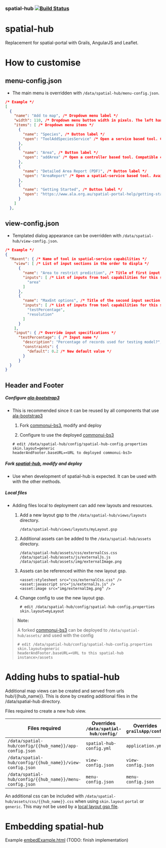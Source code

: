 ###  spatial-hub  [![Build Status](https://travis-ci.org/AtlasOfLivingAustralia/spatial-hub.svg?branch=master)](https://travis-ci.org/AtlasOfLivingAustralia/spatial-hub)

# spatial-hub
Replacement for spatial-portal with Grails, AngularJS and Leaflet.

# How to customise
## menu-config.json
* The main menu is overridden with `/data/spatial-hub/menu-config.json`.

```json
/* Example */
[
  {
    "name": "Add to map", /* Dropdown menu label */
    "width": 110, /* Dropdown menu button width in pixels. The left hand panel is a fixed width. */
    "items": [ /* Dropdown menu items */
      {
        "name": "Species", /* Button label */
        "open": "ToolAddSpeciesService" /* Open a service based tool. Compatible services are found in grails-app/assets/javascripts/spApp/services/tool*Service.js
      },
      {
        "name": "Area", /* Button label */
        "open": "addArea" /* Open a controller based tool. Compatible controllers are found in grails-app/assets/javascripts/spApp/controller/*Ctrl.js
      },
      {
        "name": "Detailed Area Report (PDF)", /* Button label */
        "open": "AreaReport" /* Open a spatial-service based tool. Available tools are found in spatial-service /admin/capabilities. 
      },
      {
        "name": "Getting Started", /* Button label */
        "open": "https://www.ala.org.au/spatial-portal-help/getting-started" /* Open a https:// or http:// url */
      }
    ]
  },
```

## view-config.json
* Templated dialog appearance can be overridden with `/data/spatial-hub/view-config.json`.

```json
/* Example */
{
  "Maxent": { /* Name of tool in spatial-service capabilities */
    "view": [ /* List of input sections in the order to displa */
      {
        "name": "Area to restrict prediction", /* Title of first input section */ 
        "inputs": [ /* List of inputs from tool capabilities for this section */ 
          "area"
        ]
      },
      {
        "name": "MaxEnt options", /* Title of the second input section */
        "inputs": [ /* List of inputs from tool capabilities for this section */
          "testPercentage",
          "resolution"
        ]
      }
    ],
    "input": { /* Override input specifications */
      "testPercentage": { /* Input name */
        "description": "Percentage of records used for testing model?", /* new description */
        "constraints": {
          "default": 0.2 /* New default value */
        }
      }
  }
}
``` 

## Header and Footer

##### Configure [ala-bootstrap3](https://github.com/AtlasOfLivingAustralia/ala-bootstrap3)
* This is recommended since it can be reused by all components that use [ala-bootstrap3](https://github.com/AtlasOfLivingAustralia/ala-bootstrap3)

    1. Fork [commonui-bs3](https://github.com/AtlasOfLivingAustralia/commonui-bs3), modify and deploy

    1. Configure to use the deployed [commonui-bs3](https://github.com/AtlasOfLivingAustralia/commonui-bs3)
    ```
    # edit /data/spatial-hub/config/spatial-hub-config.properties
    skin.layout=generic
    headerAndFooter.baseURL=<URL to deployed commonui-bs3>
    ```

##### Fork [spatial-hub](https://github.com/AtlasOfLivingAustralia/spatial-hub), modify and deploy
* Use when development of spatial-hub is expected. It can be used with with the other methods.

##### Local files
* Adding files local to deployment can add new layouts and resources.
    
    1. Add a new layout gsp to the ```/data/spatial-hub/views/layouts``` directory.
        ```
        /data/spatial-hub/views/layouts/myLayout.gsp
        ```

    1. Additional assets can be added to the ```/data/spatial-hub/assets``` directory.
        ```
        /data/spatial-hub/assets/css/externalCss.css
        /data/spatial-hub/assets/js/externalJs.js
        /data/spatial-hub/assets/img/externalImage.png
        ```

    1. Assets can be referenced within the new layout gsp.
        ```
        <asset:stylesheet src="css/externalCss.css" />
        <asset:javascript src="js/externalJs.js" />
        <asset:image src="img/externalImg.png" />
        ```

    1. Change config to use the new layout gsp.
        ```
        # edit /data/spatial-hub/config/spatial-hub-config.properties
        skin.layout=myLayout
        ```

> **Note:**
>
> A forked [commonui-bs3](https://github.com/AtlasOfLivingAustralia/commonui-bs3) can be deployed to ```/data/spatial-hub/assets/``` and used with the config
> ```
> # edit /data/spatial-hub/config/spatial-hub-config.properties
> skin.layout=generic
> headerAndFooter.baseURL=<URL to this spatial-hub instance>/assets
> ```

# Adding hubs to spatial-hub

Additional map views can be created and served from urls hub/{{hub_name}}. This is done by creating additional files in the /data/spatial-hub directory.

Files required to create a new hub view. 

Files required | Overrides ```/data/spatial-hub/config/``` | Overrides ```grailsApp/conf/```
------------ | ------------- | -------------
```/data/spatial-hub/config/{{hub_name}}/app-config.json``` | ```spatial-hub-config.yml``` | ```application.yml```
```/data/spatial-hub/config/{{hub_name}}/view-config.json``` | ```view-config.json``` | ```view-config.json```
```/data/spatial-hub/config/{{hub_name}}/menu-config.json``` | ```menu-config.json``` | ```menu-config.json```

An additional css can be included with ```/data/spatial-hub/assets/css/{{hub_name}}.css``` when using ```skin.layout``` ```portal``` or ```generic```. This may not be used by a [local layout gsp file](#local-files). 

  
# Embedding spatial-hub

Example [embedExample.html](embedExample.html) (TODO: finish implementation)
